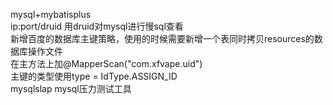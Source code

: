 mysql+mybatisplus  
ip:port/druid 用druid对mysql进行慢sql查看  
新增百度的数据库主键策略，使用的时候需要新增一个表同时拷贝resources的数据库操作文件    
在主方法上加@MapperScan("com.xfvape.uid")  
主键的类型使用type = IdType.ASSIGN_ID  
mysqlslap mysql压力测试工具    